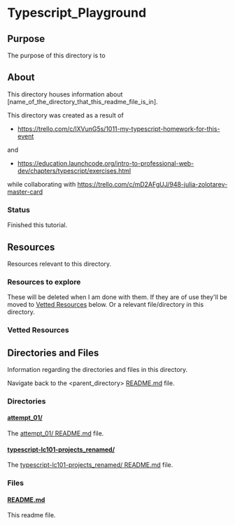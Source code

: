 # Typescript_Playground

## Purpose

The purpose of this directory is to <!-- [...]. -->

## About

This directory houses information about [name_of_the_directory_that_this_readme_file_is_in].

<!-- [Some information about this directory.] -->

This directory was created as a result of

- https://trello.com/c/lXVunG5s/1011-my-typescript-homework-for-this-event

and

- https://education.launchcode.org/intro-to-professional-web-dev/chapters/typescript/exercises.html

while collaborating with https://trello.com/c/mD2AFgUJ/948-julia-zolotarev-master-card

### Status

Finished this tutorial.

## Resources

Resources relevant to this directory.

### Resources to explore

These will be deleted when I am done with them. If they are of use they'll be moved to [Vetted Resources](#vetted-resources) below. Or a relevant file/directory in this directory.

<!-- - first resource

- second resource -->

### Vetted Resources

## Directories and Files

Information regarding the directories and files in this directory.

<!-- Navigate back to the [parent_readme_file/ README.md](../README.md) -->

Navigate back to the <parent_directory> [README.md](../README.md) file.

### Directories

#### [attempt_01/](./attempt_01/)

<!-- [About_this_directory.]

[More_info_about_this_directory.] -->

The [attempt_01/ README.md](./attempt_01/README.md) file.

#### [typescript-lc101-projects_renamed/](./typescript-lc101-projects_renamed/)

<!-- [About_this_directory.]

[More_info_about_this_directory.] -->

The [typescript-lc101-projects_renamed/ README.md](./typescript-lc101-projects_renamed/README.md) file.

### Files

<!-- #### [name_of_other_file_in_here.extension]()

[About_this_file.]

[More_info_about_this_file.] -->

#### [README.md](./README.md)

This readme file.
